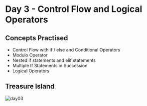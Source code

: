 # Day 3 - Control Flow and Logical Operators

## Concepts Practised

- Control Flow with if / else and Conditional Operators
- Modulo Operator
- Nested if statements and elif statements
- Multiple If Statements in Succession
- Logical Operators

## Treasure Island

![day03](https://user-images.githubusercontent.com/98851253/154304693-a3aa3a5a-e8f3-46b8-bcea-6f0884aad99c.gif)
